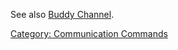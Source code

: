 See also [Buddy Channel](Buddy_Channel "wikilink").

[Category: Communication
Commands](Category:_Communication_Commands "wikilink")
